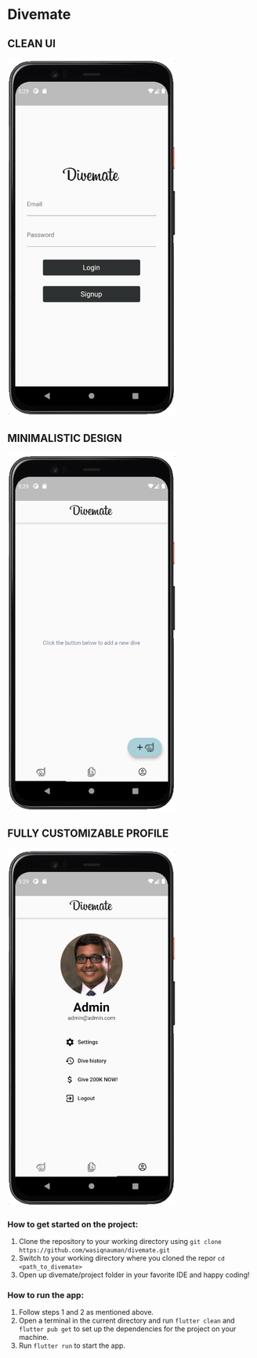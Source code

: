 # Divemate

## CLEAN UI

![Alt text](docs/login.png?raw=true "Login")
## MINIMALISTIC DESIGN
![Alt text](docs/menu.png?raw=true "Login")
## FULLY CUSTOMIZABLE PROFILE
![Alt text](docs/profile.png?raw=true "Login")

### How to get started on the project:  

1. Clone the repository to your working directory using `git clone https://github.com/wasiqnauman/divemate.git`  
2. Switch to your working directory where you cloned the repor `cd <path_to_divemate>`  
3. Open up divemate/project folder in your favorite IDE and happy coding!


### How to run the app:
1. Follow steps 1 and 2 as mentioned above.
2. Open a terminal in the current directory and run `flutter clean` and `flutter pub get` to set up the dependencies for the project on your machine.
3. Run `flutter run` to start the app.
